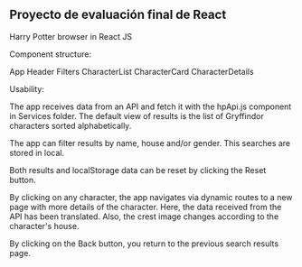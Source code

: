 ## Proyecto de evaluación final de React

Harry Potter browser in React JS

Component structure:

App
Header
Filters
CharacterList
CharacterCard
CharacterDetails

Usability:

The app receives data from an API and fetch it with the hpApi.js component in Services folder.
The default view of results is the list of Gryffindor characters sorted alphabetically.

The app can filter results by name, house and/or gender.
This searches are stored in local.

Both results and localStorage data can be reset by clicking the Reset button.

By clicking on any character, the app navigates via dynamic routes to a new page with more details of the character.
Here, the data received from the API has been translated.
Also, the crest image changes according to the character's house.

By clicking on the Back button, you return to the previous search results page.

